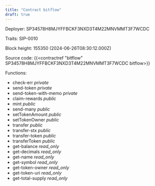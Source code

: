 ```yaml
---
title: "Contract bitflow"
draft: true
---
```

Deployer: SP34578H8MJYFFBCKF3NXD3T4M22MNVMMT3F7WCDC

Traits:
 SIP-0010



Block height: 155350 (2024-06-26T08:30:12.000Z)

Source code: {{<contractref "bitflow" SP34578H8MJYFFBCKF3NXD3T4M22MNVMMT3F7WCDC bitflow>}}

Functions:

* check-err _private_
* send-token _private_
* send-token-with-memo _private_
* claim-rewards _public_
* mint _public_
* send-many _public_
* setTokenAmount _public_
* setTokenOwner _public_
* transfer _public_
* transfer-stx _public_
* transfer-token _public_
* transferToken _public_
* get-balance _read_only_
* get-decimals _read_only_
* get-name _read_only_
* get-symbol _read_only_
* get-token-owner _read_only_
* get-token-uri _read_only_
* get-total-supply _read_only_
